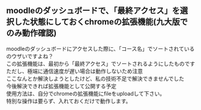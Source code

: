 ## moodleのダッシュボードで、「最終アクセス」を選択した状態にしておくchromeの拡張機能(九大版でのみ動作確認)
moodleのダッシュボードにアクセスした際に、「コース名」でソートされているのウザいですよね？<br>
この拡張機能は、最初から「最終アクセス」でソートされるようにしたものです<br>
ただし、極端に通信速度が遅い場合は動作しないため注意<br>
ここなんとか解決しようとしたけど、私の技術不足で解決できませんでした<br>
今後解決できれば拡張機能として公開する予定<br>
使用方法は、自分でchromeの拡張機能にfileをuploadして下さい。<br>
特別な操作は要らず、入れておくだけで動作します。
